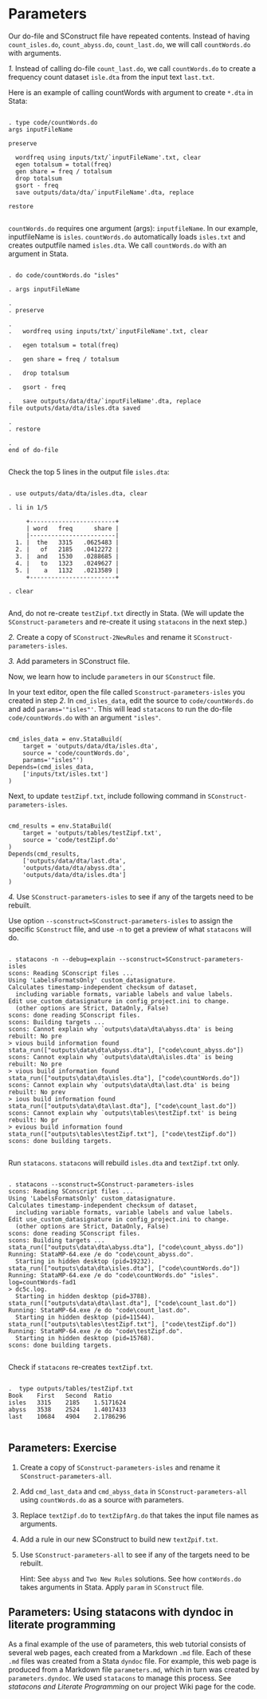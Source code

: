 <head>
  <link rel="stylesheet" type="text/css" href="stmarkdown.css">

<script type="text/x-mathjax-config">
  MathJax.Hub.Config({tex2jax: {inlineMath: [['$','$'], ['\\(','\\)']]}});
</script>
<script type="text/javascript" async
  src="https://cdn.mathjax.org/mathjax/latest/MathJax.js?config=TeX-AMS_CHTML">
</script>
</head>


Parameters
==============================================

Our do-file and SConstruct file have repeated contents. Instead of having `count_isles.do`, `count_abyss.do`, `count_last.do`, we will call `countWords.do` with arguments.

*1.* Instead of calling do-file `count_last.do`, we call `countWords.do` to create a frequency count dataset `isle.dta` from the input text `last.txt`.

Here is an example of calling countWords with argument to create  `*.dta` in Stata:

~~~~

. type code/countWords.do
args inputFileName 

preserve

  wordfreq using inputs/txt/`inputFileName'.txt, clear
  egen totalsum = total(freq)
  gen share = freq / totalsum 
  drop totalsum 
  gsort - freq 
  save outputs/data/dta/`inputFileName'.dta, replace 

restore


~~~~

`countWords.do` requires one argument (args): `inputfileName`. In our example, inputfileName is `isles`. `countWords.do` automatically loads `isles.txt` and creates outputfile named `isles.dta`.
We call `countWords.do` with an argument in Stata.

~~~~

. do code/countWords.do "isles"

. args inputFileName 

. 
. preserve

. 
.   wordfreq using inputs/txt/`inputFileName'.txt, clear

.   egen totalsum = total(freq)

.   gen share = freq / totalsum 

.   drop totalsum 

.   gsort - freq 

.   save outputs/data/dta/`inputFileName'.dta, replace 
file outputs/data/dta/isles.dta saved

. 
. restore

. 
end of do-file


~~~~

Check the top 5 lines in the output file `isles.dta`:

~~~~

. use outputs/data/dta/isles.dta, clear

. li in 1/5

     +------------------------+
     | word   freq      share |
     |------------------------|
  1. |  the   3315   .0625483 |
  2. |   of   2185   .0412272 |
  3. |  and   1530   .0288685 |
  4. |   to   1323   .0249627 |
  5. |    a   1132   .0213589 |
     +------------------------+

. clear


~~~~

And, do not re-create `testZipf.txt` directly in Stata. (We will update the `SConstruct-parameters` and re-create it using `statacons` in the next step.)

*2.* Create a copy of `SConstruct-2NewRules` and rename it `SConstruct-parameters-isles`.

*3.* Add parameters in SConstruct file.

Now, we learn how to include `parameters` in our `SConstruct` file.

In your text editor, open the file called `Sconstruct-parameters-isles` you created in step *2*. In `cmd_isles_data`, edit the source to `code/countWords.do` and add `params='"isles"'`. This will lead `statacons` to run the do-file `code/countWords.do` with an argument `"isles"`.

```

cmd_isles_data = env.StataBuild(
    target = 'outputs/data/dta/isles.dta',
    source = 'code/countWords.do',
    params='"isles"')
Depends=(cmd_isles_data,
    ['inputs/txt/isles.txt']
)

```

Next, to update `testZipf.txt`, include following command in `SConstruct-parameters-isles`.

~~~

cmd_results = env.StataBuild(
    target = 'outputs/tables/testZipf.txt',
    source = 'code/testZipf.do'
)
Depends(cmd_results,
    ['outputs/data/dta/last.dta',
    'outputs/data/dta/abyss.dta',
    'outputs/data/dta/isles.dta']
)

~~~

*4.* Use `SConstruct-parameters-isles` to see if any of the targets need to be rebuilt.

Use option `--sconstruct=SConstruct-parameters-isles` to assign the specific `SConstruct` file, and
use `-n` to get a preview of what `statacons` will do.

~~~~

. statacons -n --debug=explain --sconstruct=SConstruct-parameters-isles
scons: Reading SConscript files ...
Using 'LabelsFormatsOnly' custom_datasignature.
Calculates timestamp-independent checksum of dataset, 
  including variable formats, variable labels and value labels.
Edit use_custom_datasignature in config_project.ini to change.
  (other options are Strict, DataOnly, False)
scons: done reading SConscript files.
scons: Building targets ...
scons: Cannot explain why `outputs\data\dta\abyss.dta' is being rebuilt: No pre
> vious build information found
stata_run(["outputs\data\dta\abyss.dta"], ["code\count_abyss.do"])
scons: Cannot explain why `outputs\data\dta\isles.dta' is being rebuilt: No pre
> vious build information found
stata_run(["outputs\data\dta\isles.dta"], ["code\countWords.do"])
scons: Cannot explain why `outputs\data\dta\last.dta' is being rebuilt: No prev
> ious build information found
stata_run(["outputs\data\dta\last.dta"], ["code\count_last.do"])
scons: Cannot explain why `outputs\tables\testZipf.txt' is being rebuilt: No pr
> evious build information found
stata_run(["outputs\tables\testZipf.txt"], ["code\testZipf.do"])
scons: done building targets.


~~~~

Run `statacons`. `statacons` will rebuild `isles.dta` and `textZipf.txt` only.

~~~~

. statacons --sconstruct=SConstruct-parameters-isles
scons: Reading SConscript files ...
Using 'LabelsFormatsOnly' custom_datasignature.
Calculates timestamp-independent checksum of dataset, 
  including variable formats, variable labels and value labels.
Edit use_custom_datasignature in config_project.ini to change.
  (other options are Strict, DataOnly, False)
scons: done reading SConscript files.
scons: Building targets ...
stata_run(["outputs\data\dta\abyss.dta"], ["code\count_abyss.do"])
Running: StataMP-64.exe /e do "code\count_abyss.do".
  Starting in hidden desktop (pid=19232).
stata_run(["outputs\data\dta\isles.dta"], ["code\countWords.do"])
Running: StataMP-64.exe /e do "code\countWords.do" "isles". log=countWords-fad1
> dc5c.log.
  Starting in hidden desktop (pid=3788).
stata_run(["outputs\data\dta\last.dta"], ["code\count_last.do"])
Running: StataMP-64.exe /e do "code\count_last.do".
  Starting in hidden desktop (pid=11544).
stata_run(["outputs\tables\testZipf.txt"], ["code\testZipf.do"])
Running: StataMP-64.exe /e do "code\testZipf.do".
  Starting in hidden desktop (pid=15768).
scons: done building targets.


~~~~


Check if `statacons` re-creates `textZipf.txt`.

~~~

.  type outputs/tables/testZipf.txt
Book    First   Second  Ratio
isles   3315    2185    1.5171624
abyss   3538    2524    1.4017433
last    10684   4904    2.1786296


~~~

## Parameters: Exercise

1. Create a copy of `SConstruct-parameters-isles` and rename it `SConstruct-parameters-all`.

2. Add `cmd_last_data` and `cmd_abyss_data` in `SConstruct-parameters-all` using `countWords.do` as a source with parameters.

3. Replace `textZipf.do` to `textZipfArg.do` that takes the input file names as arguments.

4. Add a rule in our new SConstruct to build new `textZpif.txt`.

5. Use `SConstruct-parameters-all` to see if any of the targets need to be rebuilt.

    Hint: See `abyss` and `Two New Rules` solutions. See how `contWords.do` takes arguments in Stata. Apply `param` in `SConstruct` file.





## Parameters: Using statacons with dyndoc in literate programming

As a final example of the use of parameters, this web tutorial consists of several web pages, each created from a Markdown `.md` file. Each of these `.md` files was created from a Stata `dyndoc` file. For example, this web page is produced from a Markdown file `parameters.md`, which in turn was created by `parameters.dyndoc`. We used `statacons` to manage this process. See *statacons and Literate Programming* on our project Wiki page for the code.
